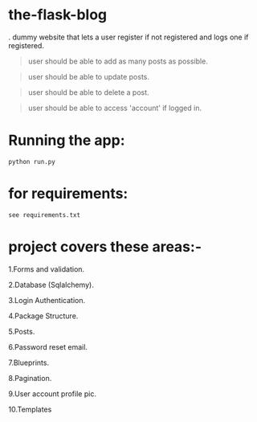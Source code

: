 # the-flask-blog
 . dummy website that lets a user register if not registered and logs one if registered.

 >user should be able to add as many posts as possible.

 >user should be able to update posts.
 
 >user should be able to delete a post.
 
 >user should be able to access 'account' if logged in.
 
# Running the app:
    python run.py
  
  # for requirements:
    see requirements.txt
    
# project covers these areas:-

  1.Forms and validation.
  
  2.Database (Sqlalchemy).
  
  3.Login Authentication.
  
  4.Package Structure.
  
  5.Posts.
  
  6.Password reset email.
  
  7.Blueprints.
  
  8.Pagination.
  
  9.User account profile pic.
  
  10.Templates
